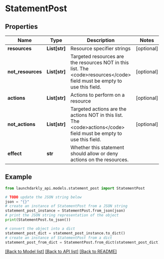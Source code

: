 # StatementPost


## Properties

Name | Type | Description | Notes
------------ | ------------- | ------------- | -------------
**resources** | **List[str]** | Resource specifier strings | [optional] 
**not_resources** | **List[str]** | Targeted resources are the resources NOT in this list. The &lt;code&gt;resources&lt;/code&gt; field must be empty to use this field. | [optional] 
**actions** | **List[str]** | Actions to perform on a resource | [optional] 
**not_actions** | **List[str]** | Targeted actions are the actions NOT in this list. The &lt;code&gt;actions&lt;/code&gt; field must be empty to use this field. | [optional] 
**effect** | **str** | Whether this statement should allow or deny actions on the resources. | 

## Example

```python
from launchdarkly_api.models.statement_post import StatementPost

# TODO update the JSON string below
json = "{}"
# create an instance of StatementPost from a JSON string
statement_post_instance = StatementPost.from_json(json)
# print the JSON string representation of the object
print(StatementPost.to_json())

# convert the object into a dict
statement_post_dict = statement_post_instance.to_dict()
# create an instance of StatementPost from a dict
statement_post_from_dict = StatementPost.from_dict(statement_post_dict)
```
[[Back to Model list]](../README.md#documentation-for-models) [[Back to API list]](../README.md#documentation-for-api-endpoints) [[Back to README]](../README.md)


